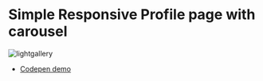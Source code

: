 # Simple Responsive Profile page with carousel

![lightgallery](https://raw.githubusercontent.com/bRexhmati/carousel/master/carousel_.png)

* [Codepen demo](https://codepen.io/brexhmati/full/YBwarN)
